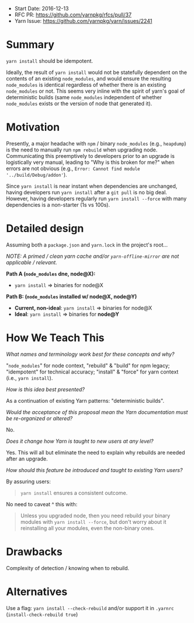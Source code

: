 - Start Date: 2016-12-13
- RFC PR: https://github.com/yarnpkg/rfcs/pull/37
- Yarn Issue: https://github.com/yarnpkg/yarn/issues/2241

# Summary

`yarn install` should be idempotent.

Ideally, the result of `yarn install` would not be statefully dependent on the contents of an existing `node_modules`, and would ensure the resulting `node_modules` is identical regardless of whether there is an existing `node_modules` or not. This seems very inline with the spirit of yarn's goal of deterministic builds (same `node_modules` independent of whether `node_modules` exists or the version of node that generated it).

# Motivation

Presently, a major headache with `npm` / binary `node_modules` (e.g., `heapdump`) is the need to manually run `npm rebuild` when upgrading node. Communicating this preemptively to developers prior to an upgrade is logistically very manual, leading to "Why is this broken for me?" when errors are not obvious (e.g., `Error: Cannot find module '../build/Debug/addon'`).

Since `yarn install` is near instant when dependencies are unchanged, having developers run `yarn install` after a `git pull` is no big deal. However, having developers regularly run `yarn install --force` with many dependencies is a non-starter (1s vs 100s).

# Detailed design

Assuming both a `package.json` and `yarn.lock` in the project's root...

*NOTE: A primed / clean yarn cache and/or `yarn-offline-mirror` are not applicable / relevant.*

**Path A (`node_modules` dne, node@X):**

- `yarn install` => binaries for node@X

**Path B: (`node_modules` installed w/ node@X, node@Y)**

- **Current, non-ideal**: `yarn install` => binaries for node@X
- **Ideal**: `yarn install` => binaries for **node@Y**


# How We Teach This

*What names and terminology work best for these concepts and why?*

 "`node_modules`" for node context, "rebuild" & "build" for npm legacy; "idempotent" for technical accuracy; "install" & "force" for yarn context (i.e., `yarn install`).

*How is this idea best presented?*

As a continuation of existing Yarn patterns: "deterministic builds".

*Would the acceptance of this proposal mean the Yarn documentation must be re-organized or altered?*

No.

*Does it change how Yarn is taught to new users at any level?*

Yes. This will all but eliminate the need to explain why rebuilds are needed after an upgrade.

*How should this feature be introduced and taught to existing Yarn users?*

By assuring users:

> `yarn install` ensures a consistent outcome.

No need to caveat ^ this with:

> Unless you upgraded node, then you need rebuild your binary modules with `yarn install --force`,
but don't worry about it reinstalling all your modules, even the non-binary ones.

# Drawbacks

Complexity of detection / knowing when to rebuild.

# Alternatives

Use a flag: `yarn install --check-rebuild` and/or support it in `.yarnrc` (`install-check-rebuild true`)
